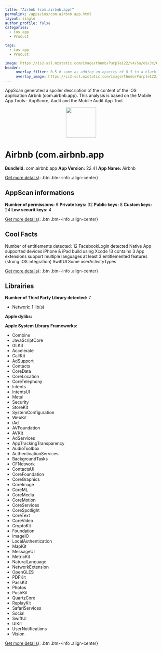 ```yaml
---
title: "Airbnb (com.airbnb.app)"
permalink: /apps/ios/com.airbnb.app.html
layout: single
author_profile: false
categories: 
  - ios app 
  - Product 

tags: 
  - ios app 
  - Product 

image: https://is2-ssl.mzstatic.com/image/thumb/Purple122/v4/6a/e9/3c/6ae93c72-e8af-dc9a-7284-b79169ea18da/AppIcon-1x_U007emarketing-0-7-0-0-0-85-220-0.png/512x512bb.jpg
header: 
     overlay_filter: 0.5 # same as adding an opacity of 0.5 to a black background
     overlay_image: https://is2-ssl.mzstatic.com/image/thumb/Purple122/v4/6a/e9/3c/6ae93c72-e8af-dc9a-7284-b79169ea18da/AppIcon-1x_U007emarketing-0-7-0-0-0-85-220-0.png/512x512bb.jpg
---
```

AppScan generated a spoiler description of the content of the iOS application Airbnb (com.airbnb.app). This analysis is based on the Mobile App Tools : AppScore, Audit and the Mobile Audit App Tool.

  
  
<div style="text-align: center;"><img src="https://is2-ssl.mzstatic.com/image/thumb/Purple122/v4/6a/e9/3c/6ae93c72-e8af-dc9a-7284-b79169ea18da/AppIcon-1x_U007emarketing-0-7-0-0-0-85-220-0.png/512x512bb.jpg" width="100" height="100"></div>  
  
# Airbnb (com.airbnb.app

**BundleId:** com.airbnb.app
**App Version:** 22.41
**App Name:** Airbnb


[Get more details](/pricing.html){: .btn .btn--info .align-center}  
  
## AppScan informations 

**Number of permissions:** 6
**Private keys:** 32
**Public keys:** 8
**Custom keys:** 24
**Low securit keys:** 4
  
[Get more details](/pricing.html){: .btn .btn--info .align-center}

## Cool Facts

Number of entitlements detected: 12
FacebookLogin detected
Native App
supported devices iPhone & iPad
build using Xcode 13
contains 3 App extensions
support multiple languages
at least 3 entitlemented features (strong iOS integration)
SwiftUI
Some userActivityTypes
  
[Get more details](/pricing.html){: .btn .btn--info .align-center}

## Librairies 
**Number of Third Party Library detected:** 7
- Network: 1 lib(s)

**Apple dylibs:**


**Apple System Library Frameworks:**
- Combine
- JavaScriptCore
- GLKit
- Accelerate
- CallKit
- AdSupport
- Contacts
- CoreData
- CoreLocation
- CoreTelephony
- Intents
- IntentsUI
- Metal
- Security
- StoreKit
- SystemConfiguration
- WebKit
- iAd
- AVFoundation
- AVKit
- AdServices
- AppTrackingTransparency
- AudioToolbox
- AuthenticationServices
- BackgroundTasks
- CFNetwork
- ContactsUI
- CoreFoundation
- CoreGraphics
- CoreImage
- CoreML
- CoreMedia
- CoreMotion
- CoreServices
- CoreSpotlight
- CoreText
- CoreVideo
- CryptoKit
- Foundation
- ImageIO
- LocalAuthentication
- MapKit
- MessageUI
- MetricKit
- NaturalLanguage
- NetworkExtension
- OpenGLES
- PDFKit
- PassKit
- Photos
- PushKit
- QuartzCore
- ReplayKit
- SafariServices
- Social
- SwiftUI
- UIKit
- UserNotifications
- Vision


  
[Get more details](/pricing.html){: .btn .btn--info .align-center}

